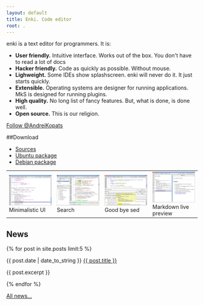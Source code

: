 ```yaml
---
layout: default
title: Enki. Code editor
root: .
---
```



enki is a text editor for programmers. It is:

* **User friendly.** Intuitive interface. Works out of the box. You don't have to read a lot of docs
* **Hacker friendly.** Code as quickly as possible. Without mouse.
* **Lighweight.** Some IDEs show splashscreen. enki will never do it. It just starts quickly.
* **Extensible.** Operating systems are designer for running applications. MkS is designed for running plugins.
* **High quality.** No long list of fancy features. But, what is done, is done well.
* **Open source.** This is our religion.

<a href="https://twitter.com/AndreiKopats" class="twitter-follow-button" data-show-count="false" data-size="large" data-show-screen-name="false">Follow @AndreiKopats</a>

##Download
<ul>
    <li>
        <a href="install-sources.html">Sources</a>
    </li>
    <li>
        <a href="install-ubuntu.html">Ubuntu package</a>
    </li>
    <li>
        <a href="install-debian.html">Debian package</a>
    </li>
</ul>

<table frame="void">
    <tr>
        <td width="20%">
            <a href="screenshots/minimal.png">
                <img src="screenshots/preview/minimal.png" width="100%" height="100%"/>
            </a>
            Minimalistic UI
        </td>
        <td width="20%">
            <a href="screenshots/search.png">
                <img src="screenshots/preview/search.png" width="100%" height="100%"/>
            </a>
            Search
        </td>
        <td width="20%">
            <a href="screenshots/search-replace.png">
                <img src="screenshots/preview/search-replace.png" width="100%" height="100%"/>
            </a>
            Good bye sed
        </td>
        <td width="20%">
            <a href="screenshots/markdown-preview.png">
                <img src="screenshots/preview/markdown-preview.png" width="100%" height="100%"/>
            </a>
            Markdown live preview
        </td>
    </tr>
</table>


## News
{% for post in site.posts limit:5 %}
<div>
  {{ post.date | date_to_string }}
  <a href="{{ page.root }}{{ post.url }}">{{ post.title }}</a>
  <p>{{ post.excerpt }}</p>
</div>
{% endfor %}

<a href="archive.html">All news...</a>
